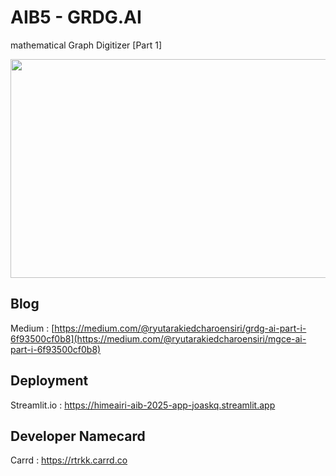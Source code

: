 # AIB5 - GRDG.AI 
mathematical Graph Digitizer [Part 1]

<img src="https://github.com/user-attachments/assets/ca4792c9-2871-4df9-bd9a-f339b3aa0b49"
 width="600" height="350" />

## Blog
Medium : [https://medium.com/@ryutarakiedcharoensiri/grdg-ai-part-i-6f93500cf0b8](https://medium.com/@ryutarakiedcharoensiri/mgce-ai-part-i-6f93500cf0b8)

## Deployment
Streamlit.io : https://himeairi-aib-2025-app-joaskq.streamlit.app

## Developer Namecard
Carrd : https://rtrkk.carrd.co
